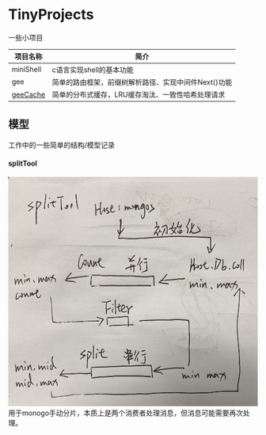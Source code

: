 # TinyProjects
一些小项目

项目名称 | 简介
---- | ----
miniShell | c语言实现shell的基本功能    
gee | 简单的路由框架，前缀树解析路径、实现中间件Next()功能
[geeCache](https://github.com/pojiang20/Geecache) | 简单的分布式缓存，LRU缓存淘汰、一致性哈希处理请求

## 模型 
工作中的一些简单的结构/模型记录
#### splitTool
![image](./static/img/splitTool.png)
用于monogo手动分片，本质上是两个消费者处理消息，但消息可能需要再次处理。